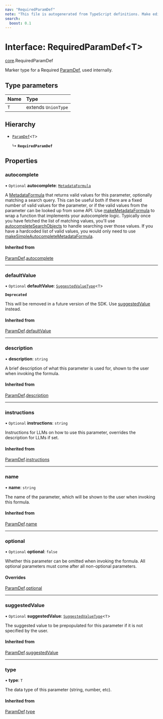 ```yaml
---
nav: "RequiredParamDef"
note: "This file is autogenerated from TypeScript definitions. Make edits to the comments in the TypeScript file and then run `make docs` to regenerate this file."
search:
  boost: 0.1
---
```

# Interface: RequiredParamDef<T\>

[core](../modules/core.md).RequiredParamDef

Marker type for a Required [ParamDef](core.ParamDef.md), used internally.

## Type parameters

| Name | Type |
| :------ | :------ |
| `T` | extends `UnionType` |

## Hierarchy

- [`ParamDef`](core.ParamDef.md)<`T`\>

  ↳ **`RequiredParamDef`**

## Properties

### autocomplete

• `Optional` **autocomplete**: [`MetadataFormula`](../types/core.MetadataFormula.md)

A [MetadataFormula](../types/core.MetadataFormula.md) that returns valid values for this parameter, optionally matching a search
query. This can be useful both if there are a fixed number of valid values for the parameter,
or if the valid values from the parameter can be looked up from some API.
Use [makeMetadataFormula](../functions/core.makeMetadataFormula.md) to wrap a function that implements your autocomplete logic.
Typically once you have fetched the list of matching values, you'll use
[autocompleteSearchObjects](../functions/core.autocompleteSearchObjects.md) to handle searching over those values.
If you have a hardcoded list of valid values, you would only need to use
[makeSimpleAutocompleteMetadataFormula](../functions/core.makeSimpleAutocompleteMetadataFormula.md).

#### Inherited from

[ParamDef](core.ParamDef.md).[autocomplete](core.ParamDef.md#autocomplete)

___

### defaultValue

• `Optional` **defaultValue**: [`SuggestedValueType`](../types/core.SuggestedValueType.md)<`T`\>

**`Deprecated`**

This will be removed in a future version of the SDK. Use [suggestedValue](core.ParamDef.md#suggestedvalue) instead.

#### Inherited from

[ParamDef](core.ParamDef.md).[defaultValue](core.ParamDef.md#defaultvalue)

___

### description

• **description**: `string`

A brief description of what this parameter is used for, shown to the user when invoking the formula.

#### Inherited from

[ParamDef](core.ParamDef.md).[description](core.ParamDef.md#description)

___

### instructions

• `Optional` **instructions**: `string`

Instructions for LLMs on how to use this parameter, overrides the description for LLMs if set.

#### Inherited from

[ParamDef](core.ParamDef.md).[instructions](core.ParamDef.md#instructions)

___

### name

• **name**: `string`

The name of the parameter, which will be shown to the user when invoking this formula.

#### Inherited from

[ParamDef](core.ParamDef.md).[name](core.ParamDef.md#name)

___

### optional

• `Optional` **optional**: ``false``

Whether this parameter can be omitted when invoking the formula.
All optional parameters must come after all non-optional parameters.

#### Overrides

[ParamDef](core.ParamDef.md).[optional](core.ParamDef.md#optional)

___

### suggestedValue

• `Optional` **suggestedValue**: [`SuggestedValueType`](../types/core.SuggestedValueType.md)<`T`\>

The suggested value to be prepopulated for this parameter if it is not specified by the user.

#### Inherited from

[ParamDef](core.ParamDef.md).[suggestedValue](core.ParamDef.md#suggestedvalue)

___

### type

• **type**: `T`

The data type of this parameter (string, number, etc).

#### Inherited from

[ParamDef](core.ParamDef.md).[type](core.ParamDef.md#type)
